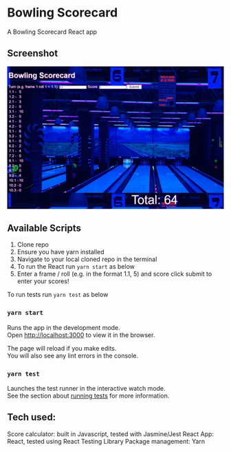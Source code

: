# Bowling Scorecard
A Bowling Scorecard React app

## Screenshot
![Coverage](Screenshots/Page1.JPG)

## Available Scripts
1. Clone repo
2. Ensure you have yarn installed
3. Navigate to your local cloned repo in the terminal
4. To run the React run `yarn start` as below
5. Enter a frame / roll (e.g. in the format 1.1, 5) and score click submit to enter your scores!

To run tests run `yarn test` as below

### `yarn start`

Runs the app in the development mode.\
Open [http://localhost:3000](http://localhost:3000) to view it in the browser.

The page will reload if you make edits.\
You will also see any lint errors in the console.

### `yarn test`

Launches the test runner in the interactive watch mode.\
See the section about [running tests](https://facebook.github.io/create-react-app/docs/running-tests) for more information.

## Tech used:
Score calculator: built in Javascript, tested with Jasmine/Jest
React App: React, tested using React Testing Library
Package management: Yarn
